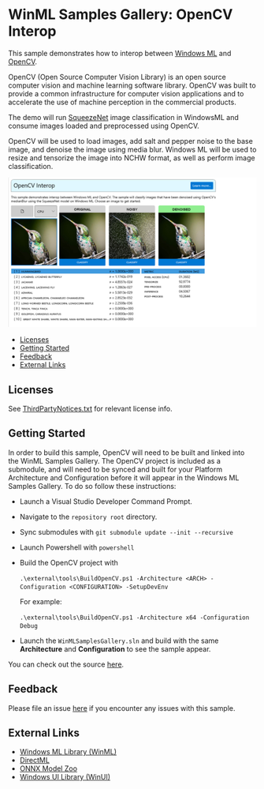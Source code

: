 ﻿# WinML Samples Gallery: OpenCV Interop
This sample demonstrates how to interop between [Windows ML](https://docs.microsoft.com/en-us/windows/ai/windows-ml/) and [OpenCV](https://github.com/opencv/opencv).

OpenCV (Open Source Computer Vision Library) is an open source computer vision and machine learning software library. OpenCV was built to provide a common infrastructure for computer vision applications and to accelerate the use of machine perception in the commercial products. 

The demo will run [SqueezeNet](https://github.com/onnx/models/tree/master/vision/classification/squeezenet) image classification in WindowsML and consume images loaded and preprocessed using OpenCV.

OpenCV will be used to load images, add salt and pepper noise to the base image, and denoise the image using media blur.
Windows ML will be used to resize and tensorize the image into NCHW format, as well as perform image classification.


<img src="docs/screenshot.png" width="650"/>

- [Licenses](#licenses)
- [Getting Started](#getting-started)
- [Feedback]($feedback)
- [External Links](#links)


## Licenses
See [ThirdPartyNotices.txt](../../../../../ThirdPartyNotices.txt) for relevant license info.

## Getting Started
In order to build this sample, OpenCV will need to be built and linked into the WinML Samples Gallery. The OpenCV project is included as a submodule, and will need to be synced and built for your Platform Architecture and Configuration before it will appear in the Windows ML Samples Gallery. To do so follow these instructions:
- Launch a Visual Studio Developer Command Prompt.
- Navigate to the `repository root` directory.
- Sync submodules with `git submodule update --init --recursive`
- Launch Powershell with `powershell`
- Build the OpenCV project with

  `.\external\tools\BuildOpenCV.ps1 -Architecture <ARCH> -Configuration <CONFIGURATION> -SetupDevEnv`

  For example:

  `.\external\tools\BuildOpenCV.ps1 -Architecture x64 -Configuration Debug`
- Launch the `WinMLSamplesGallery.sln` and build with the same **Architecture** and **Configuration** to see the sample appear.


You can check out the source [here](https://github.com/microsoft/Windows-Machine-Learning/blob/6840e7bd312b09ecd9f51127758f5168e4f844b9/Samples/WinMLSamplesGallery/WinMLSamplesGalleryNative/OpenCVImage.cpp#L19).

## Feedback
Please file an issue [here](https://github.com/microsoft/Windows-Machine-Learning/issues/new) if you encounter any issues with this sample.

## External Links

- [Windows ML Library (WinML)](https://docs.microsoft.com/en-us/windows/ai/windows-ml/)
- [DirectML](https://github.com/microsoft/directml)
- [ONNX Model Zoo](https://github.com/onnx/models)
- [Windows UI Library (WinUI)](https://docs.microsoft.com/en-us/windows/apps/winui/) 